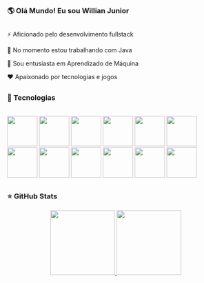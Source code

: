 ### 🌎 Olá Mundo! Eu sou Willian Junior

##

⚡ Aficionado pelo desenvolvimento fullstack

🎯 No momento estou trabalhando com Java

🤖 Sou entusiasta em Aprendizado de Máquina

❤️ Apaixonado por tecnologias e jogos

##

### 🚀 Tecnologias

<div style="display: inline_block"> <br>
  <img height="70" width="70" src="https://cdn.jsdelivr.net/gh/devicons/devicon/icons/java/java-original-wordmark.svg" />
  <img height="70" width="70" src="https://cdn.jsdelivr.net/gh/devicons/devicon/icons/javascript/javascript-original.svg" />
  <img height="70" width="70" src="https://cdn.jsdelivr.net/gh/devicons/devicon/icons/python/python-original-wordmark.svg" />
  <img height="70" width="70" src="https://cdn.jsdelivr.net/gh/devicons/devicon/icons/php/php-original.svg" />
  <img height="70" width="70" src="https://cdn.jsdelivr.net/gh/devicons/devicon/icons/vuejs/vuejs-original-wordmark.svg" />
  <img height="70" width="70" src="https://cdn.jsdelivr.net/gh/devicons/devicon/icons/html5/html5-plain-wordmark.svg" />
  <img height="70" width="70" src="https://cdn.jsdelivr.net/gh/devicons/devicon/icons/css3/css3-plain-wordmark.svg" />
  <img height="70" width="70" src="https://cdn.jsdelivr.net/gh/devicons/devicon/icons/git/git-original.svg" />
  <img height="70" width="70" src="https://cdn.jsdelivr.net/gh/devicons/devicon/icons/jupyter/jupyter-original-wordmark.svg" />
  <img height="70" width="70" src="https://cdn.jsdelivr.net/gh/devicons/devicon/icons/mysql/mysql-original-wordmark.svg" />
  <img height="70" width="70" src="https://cdn.jsdelivr.net/gh/devicons/devicon/icons/postgresql/postgresql-original-wordmark.svg" />
  <img height="70" width="70" src="https://cdn.jsdelivr.net/gh/devicons/devicon/icons/spring/spring-original-wordmark.svg" />
</div>

##

### ⭐ GitHub Stats

<div align="center">
  <a href="https://github.com/WillJR183">
    <img height="150em" src="https://github-readme-stats.vercel.app/api?username=WillJR183&show_icons=true&theme=highcontrast&hide_title=true" />
    <img height="150em" src="https://github-readme-stats.vercel.app/api/top-langs/?username=WillJR183&theme=highcontrast&langs_count=6&layout=compact" />
  </a>
</div>
